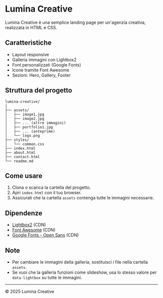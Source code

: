 # Lumina Creative

Lumina Creative è una semplice landing page per un'agenzia creativa, realizzata in HTML e CSS.

## Caratteristiche

- Layout responsive
- Galleria immagini con Lightbox2
- Font personalizzati (Google Fonts)
- Icone tramite Font Awesome
- Sezioni: Hero, Gallery, Footer

## Struttura del progetto

```
lumina-creative/
│
├── assets/
│   ├── image1.jpg
│   ├── image2.jpg
│   ├── ... (altre immagini)
│   ├── portfolio1.jpg
│   ├── ... (anteprime)
│   └── logo.png
├── styles/
│   └── common.css
├── index.html
├── about.html
├── contact.html
└── readme.md
```

## Come usare

1. Clona o scarica la cartella del progetto.
2. Apri `index.html` con il tuo browser.
3. Assicurati che la cartella `assets` contenga tutte le immagini necessarie.

## Dipendenze

- [Lightbox2](https://lokeshdhakar.com/projects/lightbox2/) (CDN)
- [Font Awesome](https://fontawesome.com/) (CDN)
- [Google Fonts - Open Sans](https://fonts.google.com/specimen/Open+Sans) (CDN)

## Note

- Per cambiare le immagini della galleria, sostituisci i file nella cartella `assets`.
- Se vuoi che la galleria funzioni come slideshow, usa lo stesso valore per `data-lightbox` su tutte le immagini.

---

© 2025 Lumina Creative